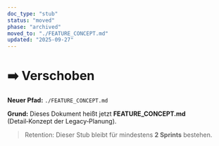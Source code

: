 ```yaml
---
doc_type: "stub"
status: "moved"
phase: "archived"
moved_to: "./FEATURE_CONCEPT.md"
updated: "2025-09-27"
---
```


# ➡️ Verschoben

**Neuer Pfad:** `./FEATURE_CONCEPT.md`

**Grund:** Dieses Dokument heißt jetzt **FEATURE_CONCEPT.md** (Detail‑Konzept der Legacy‑Planung).

> Retention: Dieser Stub bleibt für mindestens **2 Sprints** bestehen.